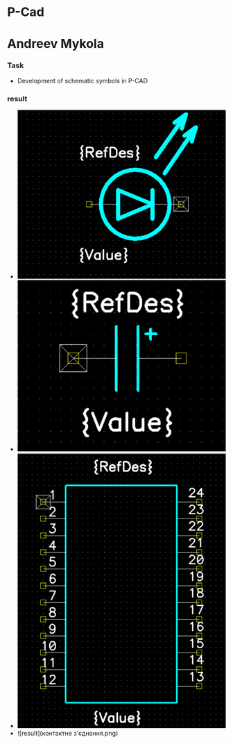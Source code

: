 # P-Cad
# Andreev Mykola

### Task

* Development of schematic symbols in P-CAD

### result

* ![result](АЛБ03.png)
* ![result](R50-29.png)
* ![result](AnalogSchema.png)
* ![result](контактне з'єднання.png)
